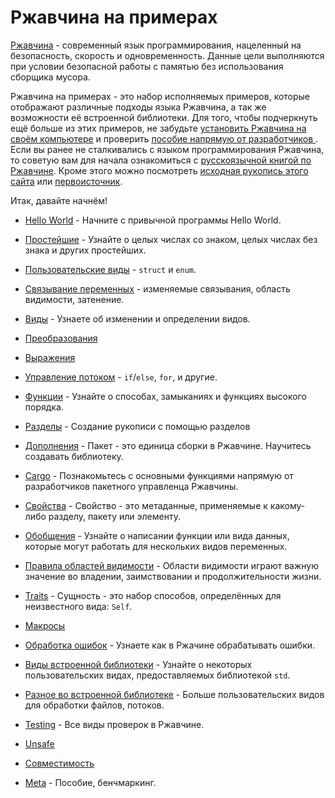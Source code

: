 # Ржавчина на примерах

[Ржавчина](https://www.rust-lang.org/) - современный язык программирования, нацеленный на безопасность,
скорость и одновременность. Данные цели выполняются при условии безопасной работы с памятью
без использования сборщика мусора.

Ржавчина на примерах - это набор исполняемых примеров, которые отображают различные подходы языка Ржавчина, а так же возможности её встроенной библиотеки.
Для того, чтобы подчеркнуть ещё больше из этих примеров,
не забудьте [установить Ржавчина на своём компьютере](https://www.rust-lang.org/tools/install) и
проверить [пособие напрямую от разработчиков ](https://doc.rust-lang.org/std/). Если вы ранее не сталкивались с языком программирования Ржавчина,
то советую вам для начала ознакомиться с [русскоязычной книгой по Ржавчине](http://rustbook.ru/). Кроме этого можно посмотреть [исходная рукопись этого сайта](https://github.com/ruRust/rust-by-example-ru)
или [первоисточник](https://github.com/rust-lang/rust-by-example).

Итак, давайте начнём!

- [Hello World](hello.md) - Начните с привычной программы Hello World.

- [Простейшие](primitives.md) - Узнайте о целых числах со знаком, целых числах без знака и других простейших.

- [Пользовательские виды](custom_types.md) - `struct` и `enum`.

- [Связывание переменных](variable_bindings.md) - изменяемые связывания, область видимости, затенение.

- [Виды](types.md) - Узнаете об изменении и определении видов.

- [Преобразования](conversion.md)

- [Выражения](expression.md)

- [Управление потоком](flow_control.md) - `if`/`else`, `for`, и другие.

- [Функции](fn.md) - Узнайте о способах, замыканиях и функциях высокого порядка.

- [Разделы](mod.md) - Создание рукописи с помощью разделов

- [Дополнения](crates.md) - Пакет - это единица сборки в Ржавчине. Научитесь создавать библиотеку.

- [Cargo](cargo.md) - Познакомьтесь с основными функциями напрямую от разработчиков пакетного управленца Ржавчины.

- [Свойства](attribute.md) - Свойство - это метаданные, применяемые к какому-либо разделу, пакету или элементу.

- [Обобщения](generics.md) - Узнайте о написании функции или вида данных, которые могут работать для нескольких видов переменных.

- [Правила областей видимости](scope.md) - Области видимости играют важную значение во владении, заимствовании и продолжительности жизни.

- [Traits](trait.md) - Сущность - это набор способов, определённых для неизвестного вида: `Self`.

- [Макросы](macros.md)

- [Обработка ошибок](error.md) - Узнаете как в Ржачине обрабатывать ошибки.

- [Виды встроенной библиотеки](std.md) - Узнайте о некоторых пользовательских видах, предоставляемых библиотекой `std`.

- [Разное во встроенной библиотеке](std_misc.md) - Больше пользовательских видов для обработки файлов, потоков.

- [Testing](testing.md) - Все виды проверок в Ржавчине.

- [Unsafe](unsafe.md)

- [Совместимость](compatibility.md)

- [Meta](meta.md) - Пособие, бенчмаркинг.
